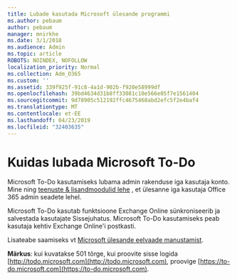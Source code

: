 ```yaml
---
title: Lubade kasutada Microsoft ülesande programmi
ms.author: pebaum
author: pebaum
manager: mnirkhe
ms.date: 3/1/2018
ms.audience: Admin
ms.topic: article
ROBOTS: NOINDEX, NOFOLLOW
localization_priority: Normal
ms.collection: Adm_O365
ms.custom: ''
ms.assetid: 339f925f-91c8-4a1d-902b-f920e58999df
ms.openlocfilehash: 39bd4634d31b8ff33081c10e566e05f7e1561404
ms.sourcegitcommit: 9d78905c512192ffc4675468abd2efc5f2e4baf4
ms.translationtype: MT
ms.contentlocale: et-EE
ms.lasthandoff: 04/23/2019
ms.locfileid: "32403635"
---
```

# <a name="how-to-enable-microsoft-to-do"></a>Kuidas lubada Microsoft To-Do

Microsoft To-Do kasutamiseks lubama admin rakenduse iga kasutaja konto. Mine ning [teenuste &amp; lisandmoodulid lehe](https://portal.office.com/adminportal/home#/Settings/ServicesAndAddIns) , et ülesanne iga kasutaja Office 365 admin seadete lehel. 
  
Microsoft To-Do kasutab funktsioone Exchange Online sünkroniseerib ja salvestada kasutajate Sissejuhatus. Microsoft To-Do kasutamiseks peab kasutaja kehtiv Exchange Online'i postkasti.
  
Lisateabe saamiseks vt [Microsoft ülesande eelvaade manustamist](https://support.office.com/article/490c1a8c-2333-4952-8125-841afadb9620.aspx).
  
 **Märkus**: kui kuvatakse 501 tõrge, kui proovite sisse logida [http://todo.microsoft.com](http://todo.microsoft.com), proovige [https://to-do.microsoft.com](https://to-do.microsoft.com).
  


